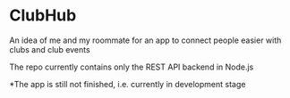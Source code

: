 # ClubHub

An idea of me and my roommate for an app to connect people easier with clubs and club events

The repo currently contains only the REST API backend in Node.js

*The app is still not finished, i.e. currently in development stage
